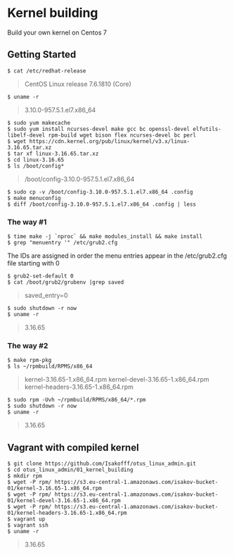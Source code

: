 # Kernel building
Build your own kernel on Centos 7

## Getting Started

```
$ cat /etc/redhat-release
```
> CentOS Linux release 7.6.1810 (Core)
```
$ uname -r
```
> 3.10.0-957.5.1.el7.x86_64
```
$ sudo yum makecache
$ sudo yum install ncurses-devel make gcc bc openssl-devel elfutils-libelf-devel rpm-build wget bison flex ncurses-devel bc perl
$ wget https://cdn.kernel.org/pub/linux/kernel/v3.x/linux-3.16.65.tar.xz
$ tar xf linux-3.16.65.tar.xz
$ cd linux-3.16.65
$ ls /boot/config*
```
> /boot/config-3.10.0-957.5.1.el7.x86_64
```
$ sudo cp -v /boot/config-3.10.0-957.5.1.el7.x86_64 .config
$ make menuconfig
$ diff /boot/config-3.10.0-957.5.1.el7.x86_64 .config | less
```

### The way #1

```
$ time make -j `nproc` && make modules_install && make install
$ grep "menuentry '" /etc/grub2.cfg
```
The IDs are assigned in order the menu entries appear in the /etc/grub2.cfg file starting with 0
```
$ grub2-set-default 0
$ cat /boot/grub2/grubenv |grep saved
```
> saved_entry=0
```
$ sudo shutdown -r now
$ uname -r
```
> 3.16.65

### The way #2

```
$ make rpm-pkg
$ ls ~/rpmbuild/RPMS/x86_64
```
> kernel-3.16.65-1.x86_64.rpm  kernel-devel-3.16.65-1.x86_64.rpm  kernel-headers-3.16.65-1.x86_64.rpm
```
$ sudo rpm -Uvh ~/rpmbuild/RPMS/x86_64/*.rpm
$ sudo shutdown -r now
$ uname -r
```
> 3.16.65

## Vagrant with compiled kernel

```
$ git clone https://github.com/Isakofff/otus_linux_admin.git
$ cd otus_linux_admin/01_kernel_building
$ mkdir rpm
$ wget -P rpm/ https://s3.eu-central-1.amazonaws.com/isakov-bucket-01/kernel-3.16.65-1.x86_64.rpm
$ wget -P rpm/ https://s3.eu-central-1.amazonaws.com/isakov-bucket-01/kernel-devel-3.16.65-1.x86_64.rpm
$ wget -P rpm/ https://s3.eu-central-1.amazonaws.com/isakov-bucket-01/kernel-headers-3.16.65-1.x86_64.rpm
$ vagrant up
$ vagrant ssh
$ uname -r
```
> 3.16.65


